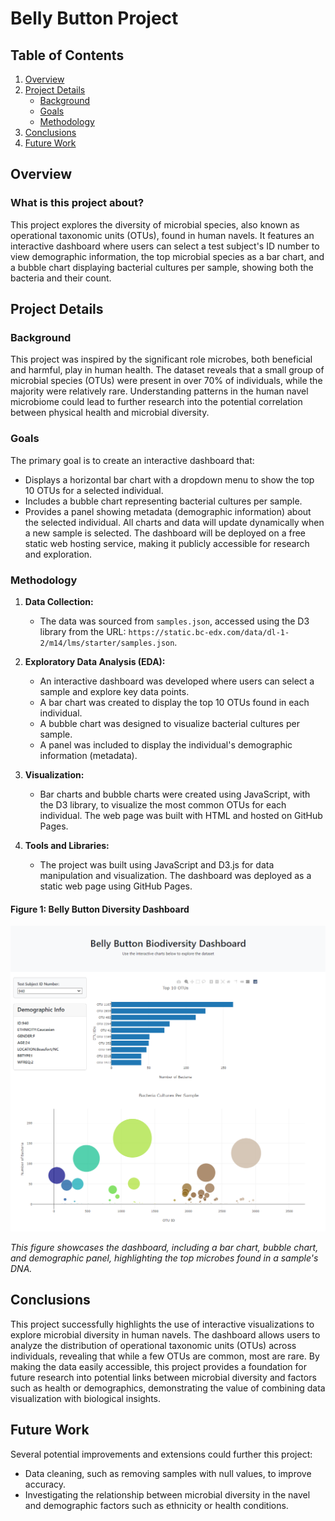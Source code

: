 # Belly Button Project

## Table of Contents
1. [Overview](#overview)
2. [Project Details](#project-details)
   - [Background](#background)
   - [Goals](#goals)
   - [Methodology](#methodology)
3. [Conclusions](#conclusions)
4. [Future Work](#future-work)

## Overview

### What is this project about?
This project explores the diversity of microbial species, also known as operational taxonomic units (OTUs), found in human navels. It features an interactive dashboard where users can select a test subject's ID number to view demographic information, the top microbial species as a bar chart, and a bubble chart displaying bacterial cultures per sample, showing both the bacteria and their count.

## Project Details

### Background
This project was inspired by the significant role microbes, both beneficial and harmful, play in human health. The dataset reveals that a small group of microbial species (OTUs) were present in over 70% of individuals, while the majority were relatively rare. Understanding patterns in the human navel microbiome could lead to further research into the potential correlation between physical health and microbial diversity.

### Goals
The primary goal is to create an interactive dashboard that:
- Displays a horizontal bar chart with a dropdown menu to show the top 10 OTUs for a selected individual.
- Includes a bubble chart representing bacterial cultures per sample.
- Provides a panel showing metadata (demographic information) about the selected individual.
All charts and data will update dynamically when a new sample is selected. The dashboard will be deployed on a free static web hosting service, making it publicly accessible for research and exploration.

### Methodology
1. **Data Collection:**
   - The data was sourced from `samples.json`, accessed using the D3 library from the URL: `https://static.bc-edx.com/data/dl-1-2/m14/lms/starter/samples.json`.

2. **Exploratory Data Analysis (EDA):**
   - An interactive dashboard was developed where users can select a sample and explore key data points.
   - A bar chart was created to display the top 10 OTUs found in each individual.
   - A bubble chart was designed to visualize bacterial cultures per sample.
   - A panel was included to display the individual's demographic information (metadata).

3. **Visualization:**
   - Bar charts and bubble charts were created using JavaScript, with the D3 library, to visualize the most common OTUs for each individual. The web page was built with HTML and hosted on GitHub Pages.

4. **Tools and Libraries:**
   - The project was built using JavaScript and D3.js for data manipulation and visualization. The dashboard was deployed as a static web page using GitHub Pages.

#### Figure 1: Belly Button Diversity Dashboard
![Figure 1](https://github.com/pixare7/belly-button-project/blob/main/images/fig1.png)

*This figure showcases the dashboard, including a bar chart, bubble chart, and demographic panel, highlighting the top microbes found in a sample's DNA.*

## Conclusions
This project successfully highlights the use of interactive visualizations to explore microbial diversity in human navels. The dashboard allows users to analyze the distribution of operational taxonomic units (OTUs) across individuals, revealing that while a few OTUs are common, most are rare. By making the data easily accessible, this project provides a foundation for future research into potential links between microbial diversity and factors such as health or demographics, demonstrating the value of combining data visualization with biological insights.

## Future Work
Several potential improvements and extensions could further this project:
- Data cleaning, such as removing samples with null values, to improve accuracy.
- Investigating the relationship between microbial diversity in the navel and demographic factors such as ethnicity or health conditions.
